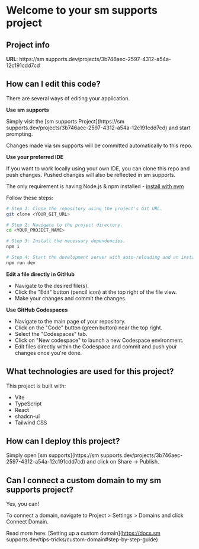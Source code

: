 # Welcome to your sm supports project

## Project info

**URL**: https://sm supports.dev/projects/3b746aec-2597-4312-a54a-12c191cdd7cd

## How can I edit this code?

There are several ways of editing your application.

**Use sm supports**

Simply visit the [sm supports Project](https://sm supports.dev/projects/3b746aec-2597-4312-a54a-12c191cdd7cd) and start prompting.

Changes made via sm supports will be committed automatically to this repo.

**Use your preferred IDE**

If you want to work locally using your own IDE, you can clone this repo and push changes. Pushed changes will also be reflected in sm supports.

The only requirement is having Node.js & npm installed - [install with nvm](https://github.com/nvm-sh/nvm#installing-and-updating)

Follow these steps:

```sh
# Step 1: Clone the repository using the project's Git URL.
git clone <YOUR_GIT_URL>

# Step 2: Navigate to the project directory.
cd <YOUR_PROJECT_NAME>

# Step 3: Install the necessary dependencies.
npm i

# Step 4: Start the development server with auto-reloading and an instant preview.
npm run dev
```

**Edit a file directly in GitHub**

- Navigate to the desired file(s).
- Click the "Edit" button (pencil icon) at the top right of the file view.
- Make your changes and commit the changes.

**Use GitHub Codespaces**

- Navigate to the main page of your repository.
- Click on the "Code" button (green button) near the top right.
- Select the "Codespaces" tab.
- Click on "New codespace" to launch a new Codespace environment.
- Edit files directly within the Codespace and commit and push your changes once you're done.

## What technologies are used for this project?

This project is built with:

- Vite
- TypeScript
- React
- shadcn-ui
- Tailwind CSS

## How can I deploy this project?

Simply open [sm supports](https://sm supports.dev/projects/3b746aec-2597-4312-a54a-12c191cdd7cd) and click on Share -> Publish.

## Can I connect a custom domain to my sm supports project?

Yes, you can!

To connect a domain, navigate to Project > Settings > Domains and click Connect Domain.

Read more here: [Setting up a custom domain](https://docs.sm supports.dev/tips-tricks/custom-domain#step-by-step-guide)
